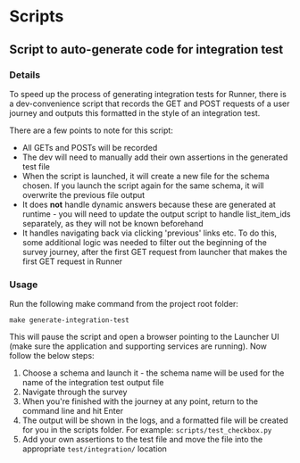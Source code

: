 # Scripts

## Script to auto-generate code for integration test

### Details

To speed up the process of generating integration tests for Runner, there is a dev-convenience script that records the GET and POST requests of a user journey
and outputs this formatted in the style of an integration test.

There are a few points to note for this script:

* All GETs and POSTs will be recorded
* The dev will need to manually add their own assertions in the generated test file
* When the script is launched, it will create a new file for the schema chosen. If you launch the script again for the same schema, it will overwrite the
  previous file output
* It does **not** handle dynamic answers because these are generated at runtime - you will need to update the output script to handle list_item_ids separately,
  as they will not be known beforehand
* It handles navigating back via clicking 'previous' links etc. To do this, some additional logic was needed to filter out the beginning of the survey journey,
  after the first GET request from launcher that makes the first GET request in Runner

### Usage

Run the following make command from the project root folder:

```shell
make generate-integration-test
```

This will pause the script and open a browser pointing to the Launcher UI (make sure the application and supporting services are running). Now follow the below
steps:

1. Choose a schema and launch it - the schema name will be used for the name of the integration test output file
1. Navigate through the survey
1. When you're finished with the journey at any point, return to the command line and hit Enter
1. The output will be shown in the logs, and a formatted file will be created for you in the scripts folder. For example: `scripts/test_checkbox.py`
1. Add your own assertions to the test file and move the file into the appropriate `test/integration/` location
